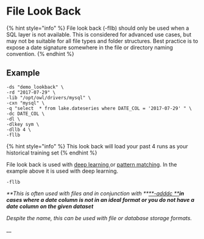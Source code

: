 # File Look Back

{% hint style="info" %}
File look back (-fllb) should only be used when a SQL layer is not available.  This is considered for advanced use cases, but may not be suitable for all file types and folder structures.  Best practice is to expose a date signature somewhere in the file or directory naming convention. 
{% endhint %}

## Example

```
-ds "demo_lookback" \
-rd "2017-07-29" \
-lib "/opt/owl/drivers/mysql" \
-cxn "mysql" \
-q "select  * from lake.dateseries where DATE_COL = '2017-07-29' " \      
-dc DATE_COL \
-dl \ 
-dlkey sym \
-dllb 4 \
-fllb
```

{% hint style="info" %}
This look back will load your past 4 runs as your historical training set
{% endhint %}

File look back is used with [deep learning ](../dq-visuals/outliers.md#numerical-outliers)or [pattern matching](../dq-visuals/pattern-mining/). In the example above it is used with deep learning.

```
-fllb
```

_**This is often used with files and in conjunction with **_[_**-adddc **_](add-date-column.md)_**in cases where a date column is not in an ideal format or you do not have a date column on the given dataset**_

_Despite the name, this can be used with file or database storage formats._

__
